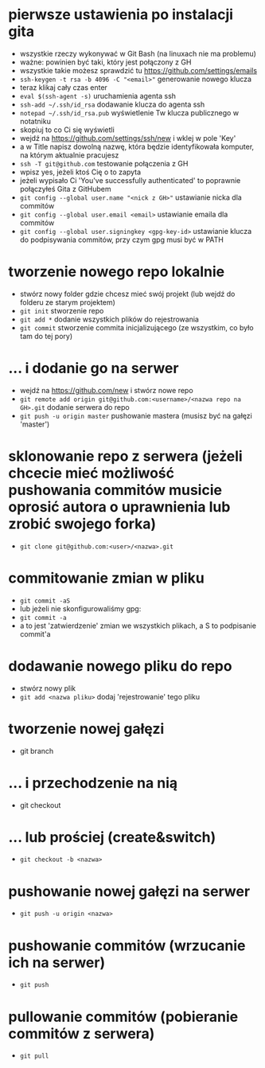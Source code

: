 # pierwsze ustawienia po instalacji gita
- wszystkie rzeczy wykonywać w Git Bash (na linuxach nie ma problemu)
- ważne: <email> powinien być taki, który jest połączony z GH
- wszystkie takie możesz sprawdzić tu https://github.com/settings/emails
- `ssh-keygen -t rsa -b 4096 -C "<email>"` generowanie nowego klucza
- teraz klikaj cały czas enter
- `eval $(ssh-agent -s)` uruchamienia agenta ssh
- `ssh-add ~/.ssh/id_rsa` dodawanie klucza do agenta ssh
- `notepad ~/.ssh/id_rsa.pub` wyświetlenie Tw klucza publicznego w notatniku
- skopiuj to co Ci się wyświetli
- wejdź na https://github.com/settings/ssh/new i wklej w pole 'Key'
- a w Title napisz dowolną nazwę, która będzie identyfikowała komputer, na którym aktualnie pracujesz
- `ssh -T git@github.com` testowanie połączenia z GH
- wpisz yes, jeżeli ktoś Cię o to zapyta
- jeżeli wypisało Ci 'You've successfully authenticated' to poprawnie połączyłeś Gita z GitHubem
- `git config --global user.name "<nick z GH>"` ustawianie nicka dla commitów
- `git config --global user.email <email>` ustawianie emaila dla commitów
- `git config --global user.signingkey <gpg-key-id>` ustawianie klucza do podpisywania commitów, przy czym gpg musi być w PATH

# tworzenie nowego repo lokalnie
- stwórz nowy folder gdzie chcesz mieć swój projekt (lub wejdź do folderu ze starym projektem)
- `git init` stworzenie repo
- `git add *` dodanie wszystkich plików do rejestrowania
- `git commit` stworzenie commita inicjalizującego (ze wszystkim, co było tam do tej pory)

# ... i dodanie go na serwer
- wejdź na https://github.com/new i stwórz nowe repo
- `git remote add origin git@github.com:<username>/<nazwa repo na GH>.git` dodanie serwera do repo
- `git push -u origin master` pushowanie mastera (musisz być na gałęzi 'master')

# sklonowanie repo z serwera (jeżeli chcecie mieć możliwość pushowania commitów musicie oprosić autora o uprawnienia lub zrobić swojego forka)
- `git clone git@github.com:<user>/<nazwa>.git`

# commitowanie zmian w pliku
- `git commit -aS`
- lub jeżeli nie skonfigurowaliśmy gpg:
- `git commit -a`
- a to jest 'zatwierdzenie' zmian we wszystkich plikach, a S to podpisanie commit'a

# dodawanie nowego pliku do repo
- stwórz nowy plik
- `git add <nazwa pliku>` dodaj 'rejestrowanie' tego pliku

# tworzenie nowej gałęzi
- git branch <nazwa>

# ... i przechodzenie na nią
- git checkout <nazwa>

# ... lub prościej (create&switch)
- `git checkout -b <nazwa>`
 
# pushowanie nowej gałęzi na serwer
- `git push -u origin <nazwa>`

# pushowanie commitów (wrzucanie ich na serwer)
- `git push`

# pullowanie commitów (pobieranie commitów z serwera)
- `git pull`
